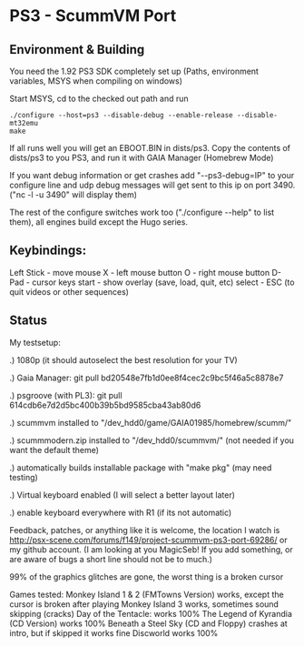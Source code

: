 PS3 - ScummVM Port
==================


Environment & Building
----------------------

You need the 1.92 PS3 SDK completely set up (Paths, environment variables, MSYS when compiling on windows)

Start MSYS, cd to the checked out path and run

    ./configure --host=ps3 --disable-debug --enable-release --disable-mt32emu
    make

If all runs well you will get an EBOOT.BIN in dists/ps3. Copy the contents of dists/ps3 to you PS3, and run it with GAIA Manager (Homebrew Mode)

If you want debug information or get crashes add "--ps3-debug=IP" to your configure line and udp debug messages will get sent to this ip on port 3490. ("nc -l -u 3490" will display them)

The rest of the configure switches work too ("./configure --help" to list them), all engines build except the Hugo series.


Keybindings:
------------

 Left Stick - move mouse
 X - left mouse button
 O - right mouse button
 D-Pad - cursor keys
 start - show overlay (save, load, quit, etc)
 select - ESC (to quit videos or other sequences)



Status
------

My testsetup:

.) 1080p (it should autoselect the best resolution for your TV)

.) Gaia Manager: git pull bd20548e7fb1d0ee8f4cec2c9bc5f46a5c8878e7

.) psgroove (with PL3): git pull 614cdb6e7d2d5bc400b39b5bd9585cba43ab80d6

.) scummvm installed to "/dev_hdd0/game/GAIA01985/homebrew/scumm/"

.) scummmodern.zip installed to "/dev_hdd0/scummvm/" (not needed if you want the default theme)

.) automatically builds installable package with "make pkg" (may need testing)

.) Virtual keyboard enabled (I will select a better layout later)

.) enable keyboard everywhere with R1 (if its not automatic)


Feedback, patches, or anything like it is welcome, the location I watch is http://psx-scene.com/forums/f149/project-scummvm-ps3-port-69286/ or my github account.
(I am looking at you MagicSeb! If you add something, or are aware of bugs a short line should not be to much.)


99% of the graphics glitches are gone, the worst thing is a broken cursor

Games tested:
Monkey Island 1 & 2 (FMTowns Version)
works, except the cursor is broken after playing
Monkey Island 3
works, sometimes sound skipping (cracks)
Day of the Tentacle:
works 100%
The Legend of Kyrandia (CD Version)
works 100%
Beneath a Steel Sky (CD and Floppy)
crashes at intro, but if skipped it works fine
Discworld
works 100%

